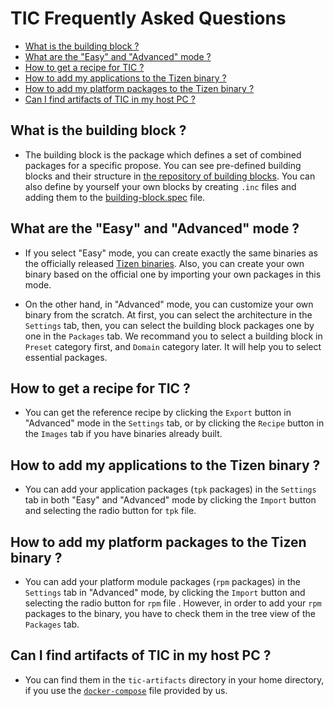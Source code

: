 <!-- omit in toc -->
# TIC Frequently Asked Questions

- [What is the building block ?](#what-is-the-building-block-)
- [What are the "Easy" and "Advanced" mode ?](#what-are-the-easy-and-advanced-mode-)
- [How to get a recipe for TIC ?](#how-to-get-a-recipe-for-tic-)
- [How to add my applications to the Tizen binary ?](#how-to-add-my-applications-to-the-tizen-binary-)
- [How to add my platform packages to the Tizen binary ?](#how-to-add-my-platform-packages-to-the-tizen-binary-)
- [Can I find artifacts of TIC in my host PC ?](#can-i-find-artifacts-of-tic-in-my-host-pc-)

## What is the building block ?

- The building block is the package which defines a set of combined packages for a specific propose.
  You can see pre-defined building blocks and their structure in [the repository of building blocks](https://git.tizen.org/cgit/tools/building-blocks/tree/?h=tizen).
  You can also define by yourself your own blocks by creating `.inc` files and adding them to the [building-block.spec](https://git.tizen.org/cgit/tools/building-blocks/tree/packaging/building-blocks.spec?h=tizen) file.

## What are the "Easy" and "Advanced" mode ?

- If you select "Easy" mode, you can create exactly the same binaries as the officially released [Tizen binaries](http://download.tizen.org/releases/milestone/tizen/unified/latest/images/standard/). Also, you can create your own binary based on the official one by importing your own packages in this mode.

- On the other hand, in "Advanced" mode, you can customize your own binary from the scratch. At first, you can select the architecture in the `Settings` tab,
  then, you can select the building block packages one by one in the `Packages` tab. 
  We recommand you to select a building block in `Preset` category first, and `Domain` category later. 
  It will help you to select essential packages.

## How to get a recipe for TIC ?

- You can get the reference recipe by clicking the `Export` button in "Advanced" mode in the `Settings` tab, or by clicking the `Recipe` button in the `Images` tab if you have binaries already built.

## How to add my applications to the Tizen binary ?

- You can add your application packages (`tpk` packages) in the `Settings` tab in both "Easy" and "Advanced" mode by clicking the `Import` button and selecting the radio button for `tpk` file.

## How to add my platform packages to the Tizen binary ?

- You can add your platform module packages (`rpm` packages) in the `Settings` tab in "Advanced" mode, by clicking the `Import` button and selecting the radio button for `rpm` file . However, in order to add your `rpm` packages to the binary, you have to check them in the tree view of the `Packages` tab.

## Can I find artifacts of TIC in my host PC ?

- You can find them in the `tic-artifacts` directory in your home directory, if you use the [`docker-compose`](https://s3-us-west-1.amazonaws.com/tizenschool/257/docker-compose.yaml) file provided by us.
